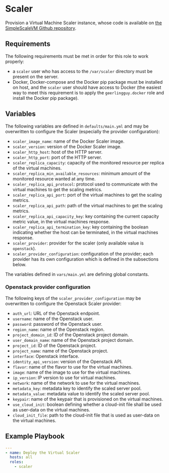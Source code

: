# Scaler

Provision a Virtual Machine Scaler instance, whose code is available on [the SimpleScaleVM Github repository](https://github.com/Renater/SimpleScaleVM).


## Requirements

The following requirements must be met in order for this role to work properly:
* a `scaler` user who has access to the `/var/scaler` directory must be present on the server.
* Docker, Docker-compose and the Docker pip package must be installed on host, and the `scaler` user should have access to Docker (the easiest way to meet this requirement is to apply the `geerlingguy.docker` role and install the Docker pip package).


## Variables

The following variables are defined in `defaults/main.yml` and may be overwritten to configure the Scaler (especially the provider configuration):
* `scaler_image_name`: name of the Docker Scaler image.
* `scaler_version`: version of the Docker Scaler image.
* `scaler_http_host`: host of the HTTP server.
* `scaler_http_port`: port of the HTTP server.
* `scaler_replica_capacity`: capacity of the monitored resource per replica of the virtual machines.
* `scaler_replica_min_available_resources`: minimum amount of the monitored resource wanted at any time.
* `scaler_replica_api_protocol`: protocol used to communicate with the virtual machines to get the scaling metrics.
* `scaler_replica_api_port`: port of the virtual machines to get the scaling metrics.
* `scaler_replica_api_path`: path of the virtual machines to get the scaling metrics.
* `scaler_replica_api_capacity_key`: key containing the current capacity metric value, in the virtual machines response.
* `scaler_replica_api_termination_key`: key containing the boolean indicating whether the host can be terminated, in the virtual machines response.
* `scaler_provider`: provider for the scaler (only available value is `openstack`).
* `scaler_provider_configuration`: configuration of the provider; each provider has its own configuration which is defined in the subsections below.

The variables defined in `vars/main.yml` are defining global constants.

### Openstack provider configuration

The following keys of the `scaler_provider_configuration` may be overwritten to configure the Openstack Scaler provider:
* `auth_url`: URL of the Openstack endpoint.
* `username`: name of the Openstack user.
* `password`: password of the Openstack user.
* `region_name`: name of the Openstack region.
* `project_domain_id`: ID of the Openstack project domain.
* `user_domain_name`: name of the Openstack project domain.
* `project_id`: ID of the Openstack project.
* `project_name`: name of the Openstack project.
* `interface`: Openstack interface.
* `identity_api_version`: version of the Openstack API.
* `flavor`: name of the flavor to use for the virtual machines.
* `image`: name of the image to use for the virtual machines.
* `ip_version`: IP version to use for virtual machines.
* `network`: name of the network to use for the virtual machines.
* `metadata_key`: metadata key to identify the scaled server pool.
* `metadata_value`: metadata value to identify the scaled server pool.
* `keypair`: name of the keypair that is provisioned on the virtual machines.
* `use_cloud_init`: boolean defining whether a cloud-init file shall be used as user-data on the virtual machines.
* `cloud_init_file`: path to the cloud-init file that is used as user-data on the virtual machines.


## Example Playbook

```yaml
---
- name: Deploy the Virtual Scaler
  hosts: all
  roles:
    - scaler
```
